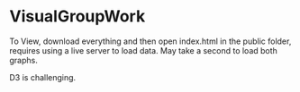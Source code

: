 # VisualGroupWork

To View, download everything and then open index.html in the public folder, requires using a live server to load data. May take a second to load both graphs.

D3 is challenging.
